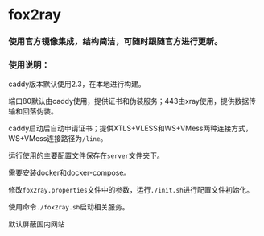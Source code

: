 # fox2ray


### 使用官方镜像集成，结构简洁，可随时跟随官方进行更新。

### 使用说明：

caddy版本默认使用2.3，在本地进行构建。

端口80默认由caddy使用，提供证书和伪装服务；443由xray使用，提供数据传输和回落伪装。

caddy启动后自动申请证书；提供XTLS+VLESS和WS+VMess两种连接方式，WS+VMess连接路径为`/line`。

运行使用的主要配置文件保存在`server`文件夹下。

需要安装docker和docker-compose。

修改`fox2ray.properties`文件中的参数，运行`./init.sh`进行配置文件初始化。

使用命令`./fox2ray.sh`启动相关服务。

默认屏蔽国内网站

